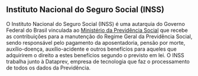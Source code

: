 Instituto Nacional do Seguro Social (INSS)
---

O Instituto Nacional do Seguro Social (INSS) é uma autarquia do Governo Federal do Brasil vinculada ao [Ministério da Previdência Social][MPS] que recebe as contribuições para a manutenção do Regime Geral da Previdência Social, sendo responsável pelo pagamento da aposentadoria, pensão por morte, auxílio-doença, auxílio-acidente e outros benefícios para aqueles que adquirirem o direito a estes benefícios segundo o previsto em lei. O INSS trabalha junto à Dataprev, empresa de tecnologia que faz o processamento de todos os dados da Previdência.

[MPS]:/orgao/ministerio-da-previdencia-social-mps
